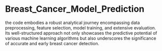 # Breast_Cancer_Model_Prediction
the code embodies a robust analytical journey encompassing data preprocessing, feature selection, model training, and extensive evaluation. Its well-structured approach not only showcases the predictive potential of various machine learning algorithms but also underscores the significance of accurate and early breast cancer detection.
